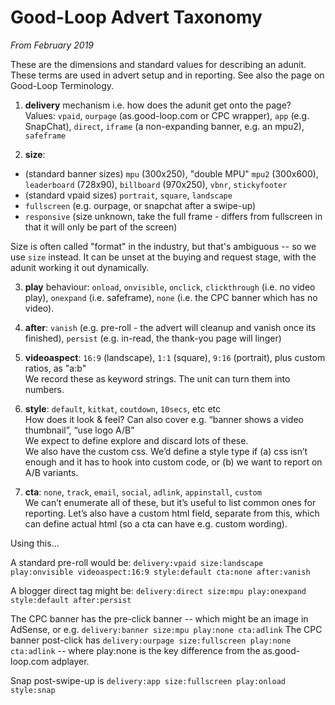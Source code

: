 # Good-Loop Advert Taxonomy

*From February 2019*

These are the dimensions and standard values for describing an adunit. 
These terms are used in advert setup and in reporting.
See also the page on Good-Loop Terminology.

1. **delivery** mechanism i.e. how does the adunit get onto the page?   
Values: `vpaid`, `ourpage` (as.good-loop.com or CPC wrapper), `app` (e.g. SnapChat), `direct`, `iframe` (a non-expanding banner, e.g. an mpu2), `safeframe`

2. **size**:   
 - (standard banner sizes) `mpu` (300x250), "double MPU" `mpu2` (300x600), `leaderboard` (728x90), `billboard` (970x250), `vbnr`, `stickyfooter`
 - (standard vpaid sizes) `portrait`, `square`, `landscape`
 - `fullscreen` (e.g. ourpage, or snapchat after a swipe-up)
 - `responsive` (size unknown, take the full frame - differs from fullscreen in that it will only be part of the screen)

Size is often called "format" in the industry, but that's ambiguous -- so we use `size` instead.
It can be unset at the buying and request stage, with the adunit working it out dynamically.

3. **play** behaviour: `onload`, `onvisible`, `onclick`, `clickthrough` (i.e. no video play), 
`onexpand` (i.e. safeframe), `none` (i.e. the CPC banner which has no video).

4. **after**: `vanish` (e.g. pre-roll - the advert will cleanup and vanish once its finished), 
`persist` (e.g. in-read, the thank-you page will linger)

5. **videoaspect**: `16:9` (landscape), `1:1` (square), `9:16` (portrait), plus custom ratios, as "a:b"    
We record these as keyword strings. The unit can turn them into numbers.

6. **style**: `default`, `kitkat`, `coutdown`, `10secs`, etc etc    
How does it look & feel? Can also cover e.g. “banner shows a video thumbnail”, “use logo A/B”   
We expect to define explore and discard lots of these.   
We also have the custom css. We’d define a style type if 
(a) css isn’t enough and it has to hook into custom code, or (b) we want to report on A/B variants.

7. **cta**: `none`, `track`, `email`, `social`, `adlink`, `appinstall`, `custom`   
We can’t enumerate all of these, but it’s useful to list common ones for reporting. Let’s also have a custom html field, separate from this, which can define actual html (so a cta can have e.g. custom wording).

Using this...

A standard pre-roll would be: 
`delivery:vpaid size:landscape play:onvisible videoaspect:16:9 style:default cta:none after:vanish`

A blogger direct tag might be:
`delivery:direct size:mpu play:onexpand style:default after:persist`

The CPC banner has the pre-click banner -- which might be an image in AdSense, or e.g. `delivery:banner size:mpu play:none cta:adlink`
The CPC banner post-click has `delivery:ourpage size:fullscreen play:none cta:adlink` -- where play:none is the key difference from the as.good-loop.com adplayer.

Snap post-swipe-up is `delivery:app size:fullscreen play:onload style:snap`
